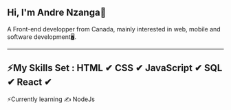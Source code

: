 Hi, I'm Andre Nzanga👋
------------------------------------------------------------------------------------
A Front-end developper from Canada, mainly interested in web, mobile and software
development🖥.

------------------------------------------------------------------------------------
⚡My Skills Set : 
 HTML ✔
 CSS ✔
 JavaScript ✔
 SQL ✔
 React ✔
-------------------------------------------------------------------------------------
 ⚡Currently learning ✍
  NodeJs

  
 
 
